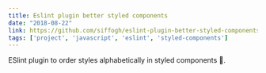 ```yaml
---
title: Eslint plugin better styled components
date: "2018-08-22"
link: https://github.com/siffogh/eslint-plugin-better-styled-components
tags: ['project', 'javascript', 'eslint', 'styled-components']
---
```


ESlint plugin to order styles alphabetically in styled components 💅.
